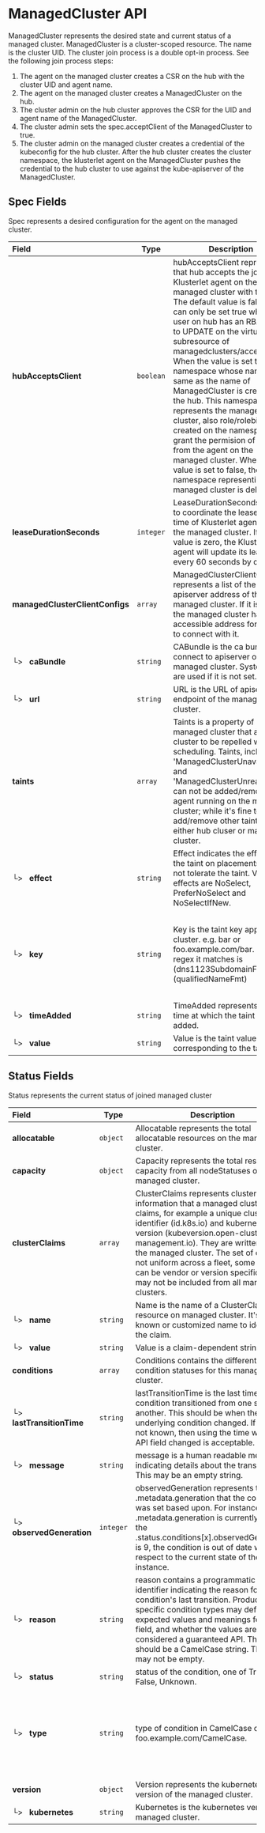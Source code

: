 # ManagedCluster API

ManagedCluster represents the desired state and current status
of a managed cluster. ManagedCluster is a cluster-scoped resource. The name
is the cluster UID.
The cluster join process is a double opt-in process. See the following join process steps:
1. The agent on the managed cluster creates a CSR on the hub with the cluster UID and agent name.
2. The agent on the managed cluster creates a ManagedCluster on the hub.
3. The cluster admin on the hub cluster approves the CSR for the UID and agent name of the ManagedCluster.
4. The cluster admin sets the spec.acceptClient of the ManagedCluster to true.
5. The cluster admin on the managed cluster creates a credential of the kubeconfig for the hub cluster.
After the hub cluster creates the cluster namespace, the klusterlet agent on the ManagedCluster pushes
the credential to the hub cluster to use against the kube-apiserver of the ManagedCluster.

## Spec Fields

Spec represents a desired configuration for the agent on the managed cluster.

| Field | Type | Description | Validations |
|:---|---|---|---|
|  **hubAcceptsClient** | `boolean` | hubAcceptsClient represents that hub accepts the joining of Klusterlet agent on the managed cluster with the hub. The default value is false, and can only be set true when the user on hub has an RBAC rule to UPDATE on the virtual subresource of managedclusters/accept. When the value is set true, a namespace whose name is the same as the name of ManagedCluster is created on the hub. This namespace represents the managed cluster, also role/rolebinding is created on the namespace to grant the permision of access from the agent on the managed cluster. When the value is set to false, the namespace representing the managed cluster is deleted. | N/A |
|  **leaseDurationSeconds** | `integer` | LeaseDurationSeconds is used to coordinate the lease update time of Klusterlet agents on the managed cluster. If its value is zero, the Klusterlet agent will update its lease every 60 seconds by default | N/A |
|  **managedClusterClientConfigs** | `array` | ManagedClusterClientConfigs represents a list of the apiserver address of the managed cluster. If it is empty, the managed cluster has no accessible address for the hub to connect with it. | N/A |
| └>&nbsp;&nbsp; **caBundle** | `string` | CABundle is the ca bundle to connect to apiserver of the managed cluster. System certs are used if it is not set. | N/A |
| └>&nbsp;&nbsp; **url** | `string` | URL is the URL of apiserver endpoint of the managed cluster. | N/A |
|  **taints** | `array` | Taints is a property of managed cluster that allow the cluster to be repelled when scheduling. Taints, including 'ManagedClusterUnavailable' and 'ManagedClusterUnreachable', can not be added/removed by agent running on the managed cluster; while it's fine to add/remove other taints from either hub cluser or managed cluster. | N/A |
| └>&nbsp;&nbsp; **effect** | `string` | Effect indicates the effect of the taint on placements that do not tolerate the taint. Valid effects are NoSelect, PreferNoSelect and NoSelectIfNew. | N/A |
| └>&nbsp;&nbsp; **key** | `string` | Key is the taint key applied to a cluster. e.g. bar or foo.example.com/bar. The regex it matches is (dns1123SubdomainFmt/)?(qualifiedNameFmt) | `Pattern=^([a-z0-9]([-a-z0-9]*[a-z0-9])?(\.[a-z0-9]([-a-z0-9]*[a-z0-9])?)*/)?(([A-Za-z0-9][-A-Za-z0-9_.]*)?[A-Za-z0-9])$` |
| └>&nbsp;&nbsp; **timeAdded** | `string` | TimeAdded represents the time at which the taint was added. | N/A |
| └>&nbsp;&nbsp; **value** | `string` | Value is the taint value corresponding to the taint key. | N/A |
## Status Fields

Status represents the current status of joined managed cluster

| Field | Type | Description | Validations |
|:---|---|---|---|
|  **allocatable** | `object` | Allocatable represents the total allocatable resources on the managed cluster. | N/A |
|  **capacity** | `object` | Capacity represents the total resource capacity from all nodeStatuses on the managed cluster. | N/A |
|  **clusterClaims** | `array` | ClusterClaims represents cluster information that a managed cluster claims, for example a unique cluster identifier (id.k8s.io) and kubernetes version (kubeversion.open-cluster-management.io). They are written from the managed cluster. The set of claims is not uniform across a fleet, some claims can be vendor or version specific and may not be included from all managed clusters. | N/A |
| └>&nbsp;&nbsp; **name** | `string` | Name is the name of a ClusterClaim resource on managed cluster. It's a well known or customized name to identify the claim. | N/A |
| └>&nbsp;&nbsp; **value** | `string` | Value is a claim-dependent string | N/A |
|  **conditions** | `array` | Conditions contains the different condition statuses for this managed cluster. | N/A |
| └>&nbsp;&nbsp; **lastTransitionTime** | `string` | lastTransitionTime is the last time the condition transitioned from one status to another. This should be when the underlying condition changed.  If that is not known, then using the time when the API field changed is acceptable. | N/A |
| └>&nbsp;&nbsp; **message** | `string` | message is a human readable message indicating details about the transition. This may be an empty string. | N/A |
| └>&nbsp;&nbsp; **observedGeneration** | `integer` | observedGeneration represents the .metadata.generation that the condition was set based upon. For instance, if .metadata.generation is currently 12, but the .status.conditions[x].observedGeneration is 9, the condition is out of date with respect to the current state of the instance. | `Minimum=0` |
| └>&nbsp;&nbsp; **reason** | `string` | reason contains a programmatic identifier indicating the reason for the condition's last transition. Producers of specific condition types may define expected values and meanings for this field, and whether the values are considered a guaranteed API. The value should be a CamelCase string. This field may not be empty. | `Pattern=^[A-Za-z]([A-Za-z0-9_,:]*[A-Za-z0-9_])?$` |
| └>&nbsp;&nbsp; **status** | `string` | status of the condition, one of True, False, Unknown. | N/A |
| └>&nbsp;&nbsp; **type** | `string` | type of condition in CamelCase or in foo.example.com/CamelCase. | `Pattern=^([a-z0-9]([-a-z0-9]*[a-z0-9])?(\.[a-z0-9]([-a-z0-9]*[a-z0-9])?)*/)?(([A-Za-z0-9][-A-Za-z0-9_.]*)?[A-Za-z0-9])$` |
|  **version** | `object` | Version represents the kubernetes version of the managed cluster. | N/A |
| └>&nbsp;&nbsp; **kubernetes** | `string` | Kubernetes is the kubernetes version of managed cluster. | N/A |
